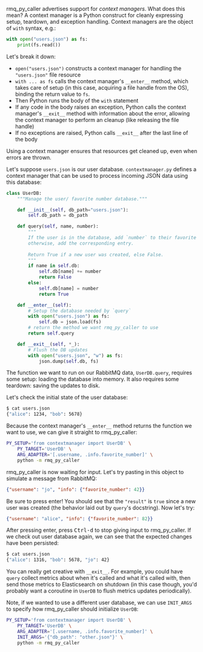 rmq_py_caller advertises support for _context managers_. What does this mean? A
context manager is a Python construct for cleanly expressing setup, teardown,
and exception handling. Context managers are the object of `with` syntax, e.g.:

```py
with open("users.json") as fs:
    print(fs.read())
```

Let's break it down:

- `open("users.json")` constructs a context manager for handling the
  `"users.json"` file resource
- `with ... as fs` calls the context manager's `__enter__` method, which takes
  care of setup (in this case, acquiring a file handle from the OS), binding
  the return value to `fs`.
- Then Python runs the body of the `with` statement
- If any code in the body raises an exception, Python calls the context
  manager's `__exit__` method with information about the error, allowing the
  context manager to perform an cleanup (like releasing the file handle)
- If no exceptions are raised, Python calls `__exit__` after the last line of
  the body
  
Using a context manager ensures that resources get cleaned up, even when errors
are thrown.

Let's suppose `users.json` is our user database. `contextmanager.py` defines a
context manager that can be used to process incoming JSON data using this
database:

```py
class UserDB:
    """Manage the user/ favorite number database."""

    def __init__(self, db_path="users.json"):
        self.db_path = db_path

    def query(self, name, number):
        """
        If the user is in the database, add `number` to their favorite number,
        otherwise, add the corresponding entry.
        
        Return True if a new user was created, else False.
        """
        if name in self.db:
            self.db[name] += number
            return False
        else:
            self.db[name] = number
            return True

    def __enter__(self):
        # Setup the database needed by `query`
        with open("users.json") as fs:
            self.db = json.load(fs)
        # return the method we want rmq_py_caller to use
        return self.query

    def __exit__(self, *_):
        # Flush the DB updates
        with open("users.json", "w") as fs:
            json.dump(self.db, fs)
```

The function we want to run on our RabbitMQ data, `UserDB.query`, requires some
setup: loading the database into memory. It also requires some teardown: saving
the updates to disk.

Let's check the initial state of the user database:

```sh
$ cat users.json
{"alice": 1234, "bob": 5678}
```

Because the context manager's `__enter__` method returns the function we want
to use, we can give it straight to rmq_py_caller:

```sh
PY_SETUP='from contextmanager import UserDB' \
    PY_TARGET='UserDB' \
    ARG_ADAPTER='[.username, .info.favorite_number]' \
    python -m rmq_py_caller
```

rmq_py_caller is now waiting for input. Let's try pasting in this object to
simulate a message from RabbitMQ:

```json
{"username": "jo", "info": {"favorite_number": 42}}
```

Be sure to press enter! You should see that the `"result"` is `true` since a
new user was created (the behavior laid out by `query`'s docstring). Now let's
try:

```json
{"username": "alice", "info": {"favorite_number": 82}}
```

After pressing enter, press <kbd>Ctrl-d</kbd> to stop giving input to
rmq_py_caller. If we check out user database again, we can see that the
expected changes have been persisted:

```sh
$ cat users.json
{"alice": 1316, "bob": 5678, "jo": 42}
```

You can really get creative with `__exit__`. For example, you could have
`query` collect metrics about when it's called and what it's called with, then
send those metrics to Elasticsearch on shutdown (in this case though, you'd
probably want a coroutine in `UserDB` to flush metrics updates periodically).

Note, if we wanted to use a different user database, we can use `INIT_ARGS` to
specify how rmq_py_caller should initialize `UserDB`:

```sh
PY_SETUP='from contextmanager import UserDB' \
    PY_TARGET='UserDB' \
    ARG_ADAPTER='[.username, .info.favorite_number]' \
    INIT_ARGS='{"db_path": "other.json"}' \
    python -m rmq_py_caller
```
